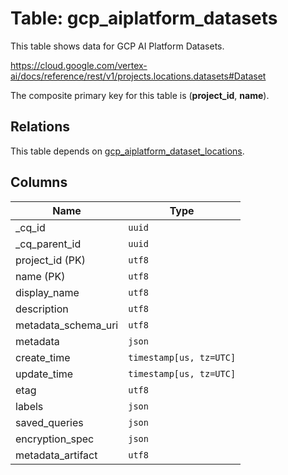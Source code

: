 # Table: gcp_aiplatform_datasets

This table shows data for GCP AI Platform Datasets.

https://cloud.google.com/vertex-ai/docs/reference/rest/v1/projects.locations.datasets#Dataset

The composite primary key for this table is (**project_id**, **name**).

## Relations

This table depends on [gcp_aiplatform_dataset_locations](gcp_aiplatform_dataset_locations).

## Columns

| Name          | Type          |
| ------------- | ------------- |
|_cq_id|`uuid`|
|_cq_parent_id|`uuid`|
|project_id (PK)|`utf8`|
|name (PK)|`utf8`|
|display_name|`utf8`|
|description|`utf8`|
|metadata_schema_uri|`utf8`|
|metadata|`json`|
|create_time|`timestamp[us, tz=UTC]`|
|update_time|`timestamp[us, tz=UTC]`|
|etag|`utf8`|
|labels|`json`|
|saved_queries|`json`|
|encryption_spec|`json`|
|metadata_artifact|`utf8`|